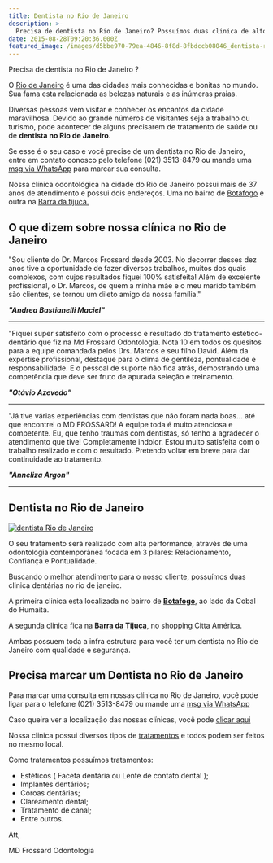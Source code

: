 ```yaml
---
title: Dentista no Rio de Janeiro
description: >-
  Precisa de dentista no Rio de Janeiro? Possuímos duas clinica de alto padrão nessa cidade. Realize seu tratamento com conforto e segurança em nossa clínica.
date: 2015-08-28T09:20:36.000Z
featured_image: /images/d5bbe970-79ea-4846-8f8d-8fbdccb08046_dentista-rio-de-janeiro.jpg
---
```

Precisa de dentista no Rio de Janeiro ?

O [Rio de Janeiro](https://pt.wikipedia.org/wiki/Rio_de_Janeiro) é uma das cidades mais conhecidas e bonitas no mundo. Sua fama esta relacionada as belezas naturais e as inúmeras praias. 

Diversas pessoas vem visitar e conhecer os encantos da cidade maravilhosa. Devido ao grande números de visitantes seja a trabalho ou turismo, pode acontecer de alguns precisarem de tratamento de saúde ou de **dentista no Rio de Janeiro**. 

Se esse é o seu caso e você precise de um dentista no Rio de Janeiro, entre em contato conosco pelo telefone (021) 3513-8479 ou mande uma [msg via WhatsApp](https://api.whatsapp.com/send?phone=55021976637803) para marcar sua consulta.

Nossa clínica odontológica na cidade do Rio de Janeiro possui mais de 37 anos de atendimento e possui dois endereços. Uma no bairro de [Botafogo](https://mdfrossard.com.br/dentista-em-botafogo/) e outra na [Barra da tijuca.](https://mdfrossard.com.br/dentista-barra-da-tijuca/)

## O que dizem sobre nossa clínica no Rio de Janeiro

"Sou cliente do Dr. Marcos Frossard desde 2003. No decorrer desses dez anos tive a oportunidade de fazer diversos trabalhos, muitos dos quais complexos, com cujos resultados fiquei 100% satisfeita! Além de excelente profissional, o Dr. Marcos, de quem a minha mãe e o meu marido também são clientes, se tornou um dileto amigo da nossa família."

**_"Andrea Bastianelli Maciel"_**

- - - 

"Fiquei super satisfeito com o processo e resultado do tratamento estético-dentário que fiz na Md Frossard Odontologia. Nota 10 em todos os quesitos para a equipe comandada pelos Drs. Marcos e seu filho David. Além da expertise profissional, destaque para o clima de gentileza, pontualidade e responsabilidade. E o pessoal de suporte não fica atrás, demostrando uma competência que deve ser fruto de apurada seleção e treinamento. 

**_"Otávio Azevedo"_**

- - - 

"Já tive várias experiências com dentistas que não foram nada boas… até que encontrei o MD FROSSARD! A equipe toda é muito atenciosa e competente. Eu, que tenho traumas com dentistas, só tenho a agradecer o atendimento que tive! Completamente indolor. Estou muito satisfeita com o trabalho realizado e com o resultado. Pretendo voltar em breve para dar continuidade ao tratamento.

**_"Anneliza Argon"_**

- - - 

## Dentista no Rio de Janeiro

[![dentista Rio de Janeiro](/images/65635117-1e31-4d07-8a91-56553ab40b70_dentista-Rio-de-Janeiro.jpg)](/images/65635117-1e31-4d07-8a91-56553ab40b70_dentista-Rio-de-Janeiro.jpg) 

O seu tratamento será realizado com alta performance, através de uma odontologia contemporânea focada em 3 pilares: Relacionamento, Confiança e Pontualidade.

Buscando o melhor atendimento para o nosso cliente, possuímos duas clinica dentárias no rio de janeiro. 

A primeira clinica esta localizada no bairro de [**Botafogo**](https://mdfrossard.com.br/dentista-em-botafogo/), ao lado da Cobal do Humaitá. 

A segunda clinica fica na [**Barra da Tijuca**](https://mdfrossard.com.br/dentista-barra-da-tijuca/), no shopping Citta América. 

Ambas possuem toda a infra estrutura para você ter um dentista no Rio de Janeiro com qualidade e segurança.

## **Precisa marcar um Dentista no Rio de Janeiro**

Para marcar uma consulta em nossas clínica no Rio de Janeiro, você pode ligar para o telefone (021) 3513-8479 ou mande uma [msg via WhatsApp](https://api.whatsapp.com/send?phone=55021976637803)

Caso queira ver a localização das nossas clínicas, você pode [clicar aqui](https://mdfrossard.com.br/localizacao/) 

Nossa clinica possui diversos tipos de [tratamentos](https://mdfrossard.com.br/tratamentos/implante-dentario/) e todos podem ser feitos no mesmo local. 

Como tratamentos possuímos tratamentos:  

* Estéticos ( Faceta dentária ou Lente de contato dental ); 
* Implantes dentários;
* Coroas dentárias;
* Clareamento dental; 
* Tratamento de canal; 
* Entre outros.   

Att, 

MD Frossard Odontologia